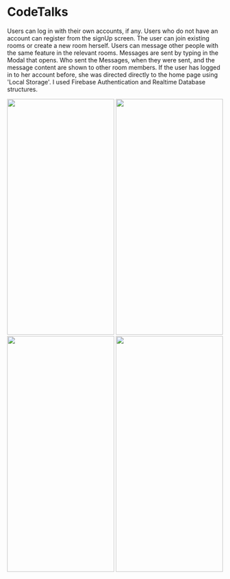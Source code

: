 # CodeTalks

Users can log in with their own accounts, if any.
Users who do not have an account can register from the signUp screen.
The user can join existing rooms or create a new room herself.
Users can message other people with the same feature in the relevant rooms.
Messages are sent by typing in the Modal that opens.
Who sent the Messages, when they were sent, and the message content are shown to other room members.
If the user has logged in to her account before, she was directed directly to the home page using 'Local Storage'.
I used Firebase Authentication and Realtime Database structures.
<p/><p/>
<img src="https://user-images.githubusercontent.com/77547205/190242607-8a682e5f-49ee-4823-91c2-d3e0df711a75.png" height="550" width="250">
<img src="https://user-images.githubusercontent.com/77547205/190242617-dbb5e293-ee43-470b-b41f-76c741ccddfe.png" height="550" width="250">
<img src="https://user-images.githubusercontent.com/77547205/190242628-401a4505-b232-41be-accb-ff62e9f2e8e3.png" height="550" width="250">
<img src="https://user-images.githubusercontent.com/77547205/190242637-d0cb3b39-f6a2-4676-a129-814a971b5c15.png" height="550" width="250">

